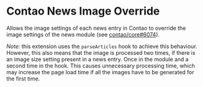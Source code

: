 Contao News Image Override
=====================

Allows the image settings of each news entry in Contao to override the image settings of the news module (see [contao/core#6074](https://github.com/contao/core/issues/6074)).

_Note:_ this extension uses the `parseArticles` hook to achieve this behaviour. However, this also means that the image is processed two times, if there is an image size setting present in a news entry. Once in the module and a second time in the hook. This causes unnecessary processing time, which may increase the page load time if all the images have to be generated for the first time.
